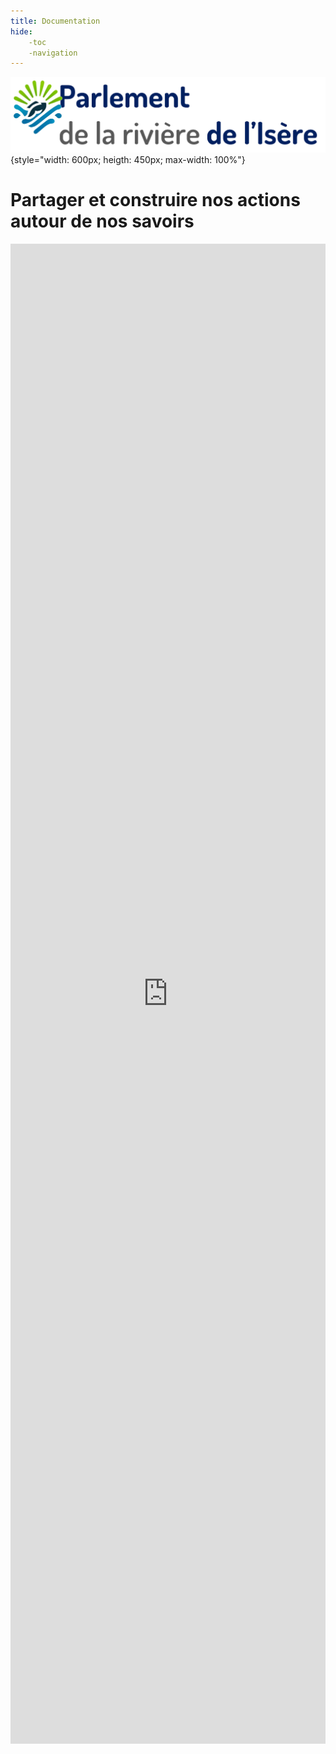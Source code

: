 ```yaml
---
title: Documentation
hide:
    -toc
    -navigation
---
```



![logo-accueil](https://github.com/Konsilion/konsilion-drive/blob/main/logo_banniere_index.png?raw=true){style="width: 600px; heigth: 450px; max-width: 100%"}


# Partager et construire nos actions autour de nos savoirs

  
<iframe src="https://airtable.com/embed/app7aKkCT0Nwbg6xf/shrPZAG3ltjrH3TYJ?backgroundColor=blue&viewControls=on" frameborder="0" onmousewheel="" style="width: 100%; height: 60vh;"></iframe>